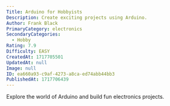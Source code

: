 ```yaml
---
Title: Arduino for Hobbyists
Description: Create exciting projects using Arduino.
Author: Frank Black
PrimaryCategory: electronics
SecondaryCategories:
  - Hobby
Rating: 7.9
Difficulty: EASY
CreatedAt: 1717705501
UpdatedAt: null
Image: null
ID: ea660a93-c9af-4273-a8ca-ed74abb44bb3
PublishedAt: 1717706439
---
```

Explore the world of Arduino and build fun electronics projects.
